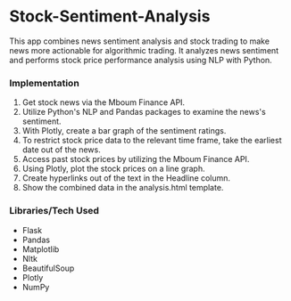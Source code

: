 # Stock-Sentiment-Analysis

This app combines news sentiment analysis and stock trading to make news more actionable for algorithmic trading. It analyzes news sentiment and performs stock price performance analysis using NLP with Python.

### Implementation
1. Get stock news via the Mboum Finance API.
2. Utilize Python's NLP and Pandas packages to examine the news's sentiment.
3. With Plotly, create a bar graph of the sentiment ratings.
4. To restrict stock price data to the relevant time frame, take the earliest date out of the news.
5. Access past stock prices by utilizing the Mboum Finance API.
6. Using Plotly, plot the stock prices on a line graph.
7. Create hyperlinks out of the text in the Headline column.
8. Show the combined data in the analysis.html template.

### Libraries/Tech Used
* Flask
* Pandas
* Matplotlib
* Nltk
* BeautifulSoup
* Plotly
* NumPy
